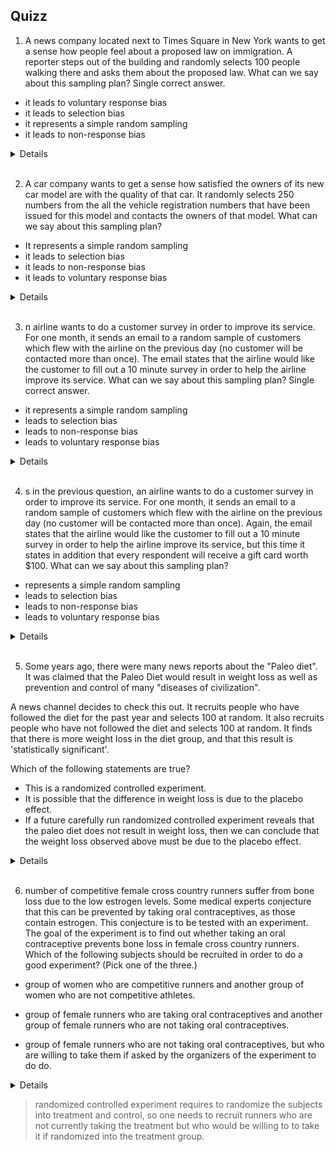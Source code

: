 ## Quizz
1. A news company located next to Times Square in New York wants to get a sense how people feel about a proposed law on immigration. A reporter steps out of the building and randomly selects 100 people walking there and asks them about the proposed law. What can we say about this sampling plan? Single correct answer.
- it leads to voluntary response bias
- it leads to selection bias
- it represents a simple random sampling
- it leads to non-response bias
<details>
it leads to selection bias
</details>

<br>

2. A car company wants to get a sense how satisfied the owners of its new car model are with the quality of that car. It randomly selects 250 numbers from the all the vehicle registration numbers that have been issued for this model and contacts the owners of that model. What can we say about this sampling plan?

- It represents a simple random sampling
- it leads to selection bias
- it leads to non-response bias
- it leads to voluntary response bias
<details>
It represents a simple random sampling
</details>
<br>

3. n airline wants to do a customer survey in order to improve its service. For one month, it sends an email to a random sample of customers which flew with the airline on the previous day (no customer will be contacted more than once). The email states that the airline would like the customer to fill out a 10 minute survey in order to help the airline improve its service. What can we say about this sampling plan? Single correct answer.
- it represents a simple random sampling
- leads to selection bias
- leads to non-response bias
- leads to voluntary response bias
<details>
leads to non-response bias
</details>
<br> 

4. s in the previous question, an airline wants to do a customer survey in order to improve its service. For one month, it sends an email to a random sample of customers which flew with the airline on the previous day (no customer will be contacted more than once). Again, the email states that the airline would like the customer to fill out a 10 minute survey in order to help the airline improve its service, but this time it states in addition that every respondent will receive a gift card worth $100. What can we say about this sampling plan?

-  represents a simple random sampling
-  leads to selection bias
-  leads to non-response bias
-  leads to voluntary response bias
<details>
 **leads to non-response bias**
 </details>

<br>

5. Some years ago, there were many news reports about the "Paleo diet". It was claimed that the Paleo Diet would result in weight loss as well as prevention and control of many "diseases of civilization".

 
A news channel decides to check this out. It recruits people who have followed the diet for the past year and selects 100 at random. It also recruits people who have not followed the diet and selects 100 at random. It finds that there is more weight loss in the diet group, and that this result is 'statistically significant'.
 
Which of the following statements are true?

- This is a randomized controlled experiment. 
- It is possible that the difference in weight loss is due to the placebo effect.
- If a future carefully run randomized controlled experiment reveals that the paleo diet does not result in weight loss, then we can conclude that the weight loss observed above must be due to the placebo effect.
<details>
**It is possible that the difference in weight loss is due to the placebo effect.**
</details>
<br>

6.  number of competitive female cross country runners suffer from bone loss due to the low estrogen levels. Some medical experts conjecture that this can be prevented by taking oral contraceptives, as those contain estrogen. This conjecture is to be tested with an experiment. The goal of the experiment is to find out whether taking an oral contraceptive prevents bone loss in female cross country runners. Which of the following subjects should be recruited in order to do a good experiment? (Pick one of the three.)

- group of women who are competitive runners and another group of women who are not competitive athletes.

- group of female runners who are taking oral contraceptives and another group of female runners who are not taking oral contraceptives.

- group of female runners who are not taking oral contraceptives, but who are willing to take them if asked by the organizers of the experiment to do do.
<details>
 **group of female runners who are not taking oral contraceptives, but who are willing to take them if asked by the organizers of the experiment to do do.**
</details>

> randomized controlled experiment requires to randomize the subjects into treatment and control, so one needs to recruit runners who are not currently taking the treatment but who would be willing to to take it if randomized into the treatment group.
